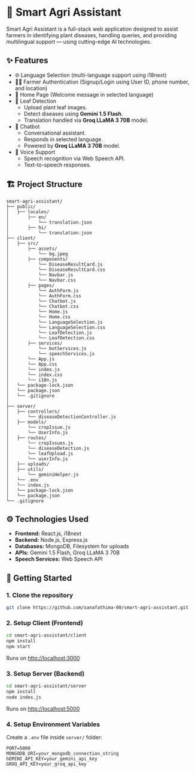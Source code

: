 # 🌾 Smart Agri Assistant

Smart Agri Assistant is a full-stack web application designed to assist farmers in identifying plant diseases, handling queries, and providing multilingual support — using cutting-edge AI technologies.

## ✨ Features

- 🌐 Language Selection (multi-language support using i18next)
- 🧑‍🌾 Farmer Authentication (Signup/Login using User ID, phone number, and location)
- 🏡 Home Page (Welcome message in selected language)
- 🌱 Leaf Detection
  - Upload plant leaf images.
  - Detect diseases using **Gemini 1.5 Flash**.
  - Translation handled via **Groq LLaMA 3 70B** model.
- 🤖 Chatbot
  - Conversational assistant.
  - Responds in selected language.
  - Powered by **Groq LLaMA 3 70B** model.
- 🎤 Voice Support
  - Speech recognition via Web Speech API.
  - Text-to-speech responses.

## 🏗️ Project Structure

```
smart-agri-assistant/
├── public/
│   ├── locales/
│       ├── en/
│       	└── translation.json
│       ├── hi/
│       	└── translation.json
├── client/                  
│   ├── src/
│       ├── assets/
│       	└── bg.jpeg
│       ├── components/
│       	└── DiseaseResultCard.js
│       	└── DiseaseResultCard.css
│       	└── Navbar.js
│       	└── Navbar.css
│       ├── pages/
│       	└── AuthForm.js
│       	└── AuthForm.css
│       	└── Chatbot.js
│       	└── Chatbot.css
│       	└── Home.js
│       	└── Home.css
│       	└── LanguageSelection.js
│       	└── LanguageSelection.css
│       	└── LeafDetection.js
│       	└── LeafDetection.css
│       ├── services/
│       	└── botServices.js
│       	└── speechServices.js
│       └── App.js
│       └── App.css
│       └── index.js
│       └── index.css
│       └── i18n.js
│   └── package-lock.json
│   └── package.json
│   └── .gitignore
│
├── server/
│   ├── controllers/
│       └── diseaseDetectionController.js
│   ├── models/
│       └── cropIssue.js
│       └── UserInfo.js
│   ├── routes/
│       └── cropIssues.js
│       └── diseaseDetection.js
│       └── leafUpload.js
│       └── userInfo.js         
│   ├── uploads/
│   ├── utils/
│       └── geminiHelper.js       
│   └── .env                 
│   └── index.js
│   └── package-lock.json
│   └── package.json  
└── .gitignore                       
```

## ⚙️ Technologies Used

- **Frontend:** React.js, i18next
- **Backend:** Node.js, Express.js
- **Databases:** MongoDB, Filesystem for uploads
- **APIs:** Gemini 1.5 Flash, Groq LLaMA 3 70B
- **Speech Services:** Web Speech API

## 🚀 Getting Started

### 1. Clone the repository

```bash
git clone https://github.com/sanafathima-00/smart-agri-assistant.git
```

### 2. Setup Client (Frontend)

```bash
cd smart-agri-assistant/client
npm install
npm start
```

Runs on [http://localhost:3000](http://localhost:3000)

### 3. Setup Server (Backend)

```bash
cd smart-agri-assistant/server
npm install
node index.js
```

Runs on [http://localhost:5000](http://localhost:5000)

### 4. Setup Environment Variables

Create a `.env` file inside `server/` folder:

```env
PORT=5000
MONGODB_URI=your_mongodb_connection_string
GEMINI_API_KEY=your_gemini_api_key
GROQ_API_KEY=your_groq_api_key
```
